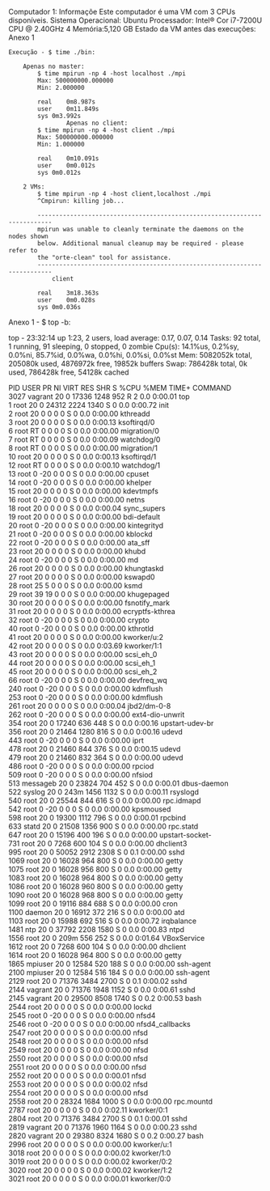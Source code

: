 Computador 1:
	Informaçõe Este computador é uma VM com 3 CPUs disponíveis.
		Sistema Operacional: Ubuntu
		Processador: Intel® Cor i7-7200U CPU @ 2.40GHz 4 
		Memória:5,120 GB
		Estado da VM antes das execuções: Anexo 1

	Execução - $ time ./bin:

		Apenas no master:
			$ time mpirun -np 4 -host localhost ./mpi 
			Max: 500000000.000000
			Min: 2.000000
			
			real	0m8.987s
			user	0m11.849s
			sys	0m3.992s
					Apenas no client:
			$ time mpirun -np 4 -host client ./mpi 
			Max: 500000000.000000
			Min: 1.000000
			
			real	0m10.091s
			user	0m0.012s
			sys	0m0.012s

		2 VMs:
			$ time mpirun -np 4 -host client,localhost ./mpi 
			^Cmpirun: killing job...
			
			--------------------------------------------------------------------------
			mpirun was unable to cleanly terminate the daemons on the nodes shown
			below. Additional manual cleanup may be required - please refer to
			the "orte-clean" tool for assistance.
			--------------------------------------------------------------------------
				client
			
			real	3m18.363s
			user	0m0.028s
			sys	0m0.036s


Anexo 1 - $ top -b:


top - 23:32:14 up  1:23,  2 users,  load average: 0.17, 0.07, 0.14
Tasks:  92 total,   1 running,  91 sleeping,   0 stopped,   0 zombie
Cpu(s): 14.1%us,  0.2%sy,  0.0%ni, 85.7%id,  0.0%wa,  0.0%hi,  0.0%si,  0.0%st
Mem:   5082052k total,   205080k used,  4876972k free,    19852k buffers
Swap:   786428k total,        0k used,   786428k free,    54128k cached

  PID USER      PR  NI  VIRT  RES  SHR S %CPU %MEM    TIME+  COMMAND                                                                                                                                               
 3027 vagrant   20   0 17336 1248  952 R    2  0.0   0:00.01 top                                                                                                                                                   
    1 root      20   0 24312 2224 1340 S    0  0.0   0:00.72 init                                                                                                                                                  
    2 root      20   0     0    0    0 S    0  0.0   0:00.00 kthreadd                                                                                                                                              
    3 root      20   0     0    0    0 S    0  0.0   0:00.13 ksoftirqd/0                                                                                                                                           
    6 root      RT   0     0    0    0 S    0  0.0   0:00.00 migration/0                                                                                                                                           
    7 root      RT   0     0    0    0 S    0  0.0   0:00.09 watchdog/0                                                                                                                                            
    8 root      RT   0     0    0    0 S    0  0.0   0:00.00 migration/1                                                                                                                                           
   10 root      20   0     0    0    0 S    0  0.0   0:00.13 ksoftirqd/1                                                                                                                                           
   12 root      RT   0     0    0    0 S    0  0.0   0:00.10 watchdog/1                                                                                                                                            
   13 root       0 -20     0    0    0 S    0  0.0   0:00.00 cpuset                                                                                                                                                
   14 root       0 -20     0    0    0 S    0  0.0   0:00.00 khelper                                                                                                                                               
   15 root      20   0     0    0    0 S    0  0.0   0:00.00 kdevtmpfs                                                                                                                                             
   16 root       0 -20     0    0    0 S    0  0.0   0:00.00 netns                                                                                                                                                 
   18 root      20   0     0    0    0 S    0  0.0   0:00.04 sync_supers                                                                                                                                           
   19 root      20   0     0    0    0 S    0  0.0   0:00.00 bdi-default                                                                                                                                           
   20 root       0 -20     0    0    0 S    0  0.0   0:00.00 kintegrityd                                                                                                                                           
   21 root       0 -20     0    0    0 S    0  0.0   0:00.00 kblockd                                                                                                                                               
   22 root       0 -20     0    0    0 S    0  0.0   0:00.00 ata_sff                                                                                                                                               
   23 root      20   0     0    0    0 S    0  0.0   0:00.00 khubd                                                                                                                                                 
   24 root       0 -20     0    0    0 S    0  0.0   0:00.00 md                                                                                                                                                    
   26 root      20   0     0    0    0 S    0  0.0   0:00.00 khungtaskd                                                                                                                                            
   27 root      20   0     0    0    0 S    0  0.0   0:00.00 kswapd0                                                                                                                                               
   28 root      25   5     0    0    0 S    0  0.0   0:00.00 ksmd                                                                                                                                                  
   29 root      39  19     0    0    0 S    0  0.0   0:00.00 khugepaged                                                                                                                                            
   30 root      20   0     0    0    0 S    0  0.0   0:00.00 fsnotify_mark                                                                                                                                         
   31 root      20   0     0    0    0 S    0  0.0   0:00.00 ecryptfs-kthrea                                                                                                                                       
   32 root       0 -20     0    0    0 S    0  0.0   0:00.00 crypto                                                                                                                                                
   40 root       0 -20     0    0    0 S    0  0.0   0:00.00 kthrotld                                                                                                                                              
   41 root      20   0     0    0    0 S    0  0.0   0:00.00 kworker/u:2                                                                                                                                           
   42 root      20   0     0    0    0 S    0  0.0   0:03.69 kworker/1:1                                                                                                                                           
   43 root      20   0     0    0    0 S    0  0.0   0:00.00 scsi_eh_0                                                                                                                                             
   44 root      20   0     0    0    0 S    0  0.0   0:00.00 scsi_eh_1                                                                                                                                             
   45 root      20   0     0    0    0 S    0  0.0   0:00.00 scsi_eh_2                                                                                                                                             
   66 root       0 -20     0    0    0 S    0  0.0   0:00.00 devfreq_wq                                                                                                                                            
  240 root       0 -20     0    0    0 S    0  0.0   0:00.00 kdmflush                                                                                                                                              
  253 root       0 -20     0    0    0 S    0  0.0   0:00.00 kdmflush                                                                                                                                              
  261 root      20   0     0    0    0 S    0  0.0   0:00.04 jbd2/dm-0-8                                                                                                                                           
  262 root       0 -20     0    0    0 S    0  0.0   0:00.00 ext4-dio-unwrit                                                                                                                                       
  354 root      20   0 17240  636  448 S    0  0.0   0:00.16 upstart-udev-br                                                                                                                                       
  356 root      20   0 21464 1280  816 S    0  0.0   0:00.16 udevd                                                                                                                                                 
  443 root       0 -20     0    0    0 S    0  0.0   0:00.00 iprt                                                                                                                                                  
  478 root      20   0 21460  844  376 S    0  0.0   0:00.15 udevd                                                                                                                                                 
  479 root      20   0 21460  832  364 S    0  0.0   0:00.00 udevd                                                                                                                                                 
  486 root       0 -20     0    0    0 S    0  0.0   0:00.00 rpciod                                                                                                                                                
  509 root       0 -20     0    0    0 S    0  0.0   0:00.00 nfsiod                                                                                                                                                
  513 messageb  20   0 23824  704  452 S    0  0.0   0:00.01 dbus-daemon                                                                                                                                           
  522 syslog    20   0  243m 1456 1132 S    0  0.0   0:00.11 rsyslogd                                                                                                                                              
  540 root      20   0 25544  844  616 S    0  0.0   0:00.00 rpc.idmapd                                                                                                                                            
  542 root       0 -20     0    0    0 S    0  0.0   0:00.00 kpsmoused                                                                                                                                             
  598 root      20   0 19300 1112  796 S    0  0.0   0:00.01 rpcbind                                                                                                                                               
  633 statd     20   0 21508 1356  900 S    0  0.0   0:00.00 rpc.statd                                                                                                                                             
  647 root      20   0 15196  400  196 S    0  0.0   0:00.00 upstart-socket-                                                                                                                                       
  731 root      20   0  7268  600  104 S    0  0.0   0:00.00 dhclient3                                                                                                                                             
  995 root      20   0 50052 2912 2308 S    0  0.1   0:00.00 sshd                                                                                                                                                  
 1069 root      20   0 16028  964  800 S    0  0.0   0:00.00 getty                                                                                                                                                 
 1075 root      20   0 16028  956  800 S    0  0.0   0:00.00 getty                                                                                                                                                 
 1083 root      20   0 16028  964  800 S    0  0.0   0:00.00 getty                                                                                                                                                 
 1086 root      20   0 16028  960  800 S    0  0.0   0:00.00 getty                                                                                                                                                 
 1090 root      20   0 16028  968  800 S    0  0.0   0:00.00 getty                                                                                                                                                 
 1099 root      20   0 19116  884  688 S    0  0.0   0:00.00 cron                                                                                                                                                  
 1100 daemon    20   0 16912  372  216 S    0  0.0   0:00.00 atd                                                                                                                                                   
 1103 root      20   0 15988  692  516 S    0  0.0   0:00.72 irqbalance                                                                                                                                            
 1481 ntp       20   0 37792 2208 1580 S    0  0.0   0:00.83 ntpd                                                                                                                                                  
 1556 root      20   0  209m  556  252 S    0  0.0   0:01.64 VBoxService                                                                                                                                           
 1612 root      20   0  7268  600  104 S    0  0.0   0:00.00 dhclient                                                                                                                                              
 1614 root      20   0 16028  964  800 S    0  0.0   0:00.00 getty                                                                                                                                                 
 1865 mpiuser   20   0 12584  520  188 S    0  0.0   0:00.00 ssh-agent                                                                                                                                             
 2100 mpiuser   20   0 12584  516  184 S    0  0.0   0:00.00 ssh-agent                                                                                                                                             
 2129 root      20   0 71376 3484 2700 S    0  0.1   0:00.02 sshd                                                                                                                                                  
 2144 vagrant   20   0 71376 1948 1152 S    0  0.0   0:00.61 sshd                                                                                                                                                  
 2145 vagrant   20   0 29500 8508 1740 S    0  0.2   0:00.53 bash                                                                                                                                                  
 2544 root      20   0     0    0    0 S    0  0.0   0:00.00 lockd                                                                                                                                                 
 2545 root       0 -20     0    0    0 S    0  0.0   0:00.00 nfsd4                                                                                                                                                 
 2546 root       0 -20     0    0    0 S    0  0.0   0:00.00 nfsd4_callbacks                                                                                                                                       
 2547 root      20   0     0    0    0 S    0  0.0   0:00.00 nfsd                                                                                                                                                  
 2548 root      20   0     0    0    0 S    0  0.0   0:00.00 nfsd                                                                                                                                                  
 2549 root      20   0     0    0    0 S    0  0.0   0:00.00 nfsd                                                                                                                                                  
 2550 root      20   0     0    0    0 S    0  0.0   0:00.00 nfsd                                                                                                                                                  
 2551 root      20   0     0    0    0 S    0  0.0   0:00.00 nfsd                                                                                                                                                  
 2552 root      20   0     0    0    0 S    0  0.0   0:00.01 nfsd                                                                                                                                                  
 2553 root      20   0     0    0    0 S    0  0.0   0:00.02 nfsd                                                                                                                                                  
 2554 root      20   0     0    0    0 S    0  0.0   0:00.00 nfsd                                                                                                                                                  
 2558 root      20   0 28324 1684 1000 S    0  0.0   0:00.00 rpc.mountd                                                                                                                                            
 2787 root      20   0     0    0    0 S    0  0.0   0:02.11 kworker/0:1                                                                                                                                           
 2804 root      20   0 71376 3484 2700 S    0  0.1   0:00.01 sshd                                                                                                                                                  
 2819 vagrant   20   0 71376 1960 1164 S    0  0.0   0:00.23 sshd                                                                                                                                                  
 2820 vagrant   20   0 29380 8324 1680 S    0  0.2   0:00.27 bash                                                                                                                                                  
 2996 root      20   0     0    0    0 S    0  0.0   0:00.00 kworker/u:1                                                                                                                                           
 3018 root      20   0     0    0    0 S    0  0.0   0:00.02 kworker/1:0                                                                                                                                           
 3019 root      20   0     0    0    0 S    0  0.0   0:00.02 kworker/0:2                                                                                                                                           
 3020 root      20   0     0    0    0 S    0  0.0   0:00.02 kworker/1:2                                                                                                                                           
 3021 root      20   0     0    0    0 S    0  0.0   0:00.01 kworker/0:0                                                                                                                                           

